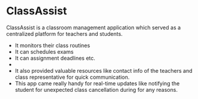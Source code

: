 # ClassAssist
 ClassAssist is a classroom management application which served as a centralized platform for teachers and students.
 - It monitors their class routines
 - It can schedules exams
 - It can assignment deadlines etc. 
 - 
 - It also provided valuable resources like contact info of the teachers and class representative for quick communication. 
 - This app came really handy for real-time updates like notifying the student for unexpected class cancellation during for any reasons.

